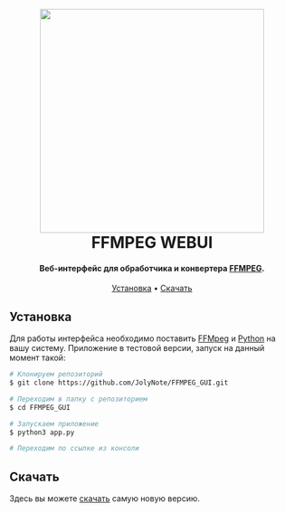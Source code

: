 
<h1 align="center">
  <br>
  <a href="https://ffmpeg.org/"><img src="https://i.imgur.com/wL7E6Yj.png" width="396"></a>
  <br>
  FFMPEG WEBUI
  <br>
</h1>

<h4 align="center">Веб-интерфейс для обработчика и конвертера <a href="https://ffmpeg.org/" target="_blank">FFMPEG</a>.</h4>

<p align="center">
  <a href="#установка">Установка</a> •
  <a href="#скачать">Скачать</a> 
</p>

## Установка

Для работы интерфейса необходимо поставить [FFMpeg](https://ffmpeg.org/download.html) и [Python](https://www.python.org/downloads/) на вашу систему. Приложение в тестовой версии, запуск на данный момент такой:

```bash
# Клонируем репозиторий
$ git clone https://github.com/JolyNote/FFMPEG_GUI.git

# Переходим в папку с репозиторием
$ cd FFMPEG_GUI

# Запускаем приложение
$ python3 app.py

# Переходим по ссылке из консоли
```


## Скачать

Здесь вы можете [скачать](https://github.com/JolyNote/FFMPEG_GUI/releases) самую новую версию.
